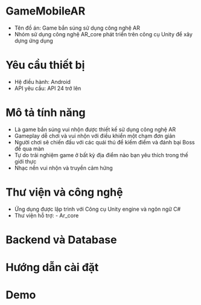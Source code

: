 # GameMobileAR
- Tên đồ án: Game bắn súng sử dụng công nghệ AR
- Nhóm sử dụng công nghệ AR_core phát triển trên công cụ Unity để xây dựng ứng dụng
# Yêu cầu thiết bị
- Hệ điều hành: Android
- API yêu cầu: API 24 trở lên
# Mô tả tính năng
- Là game bắn súng vui nhộn được thiết kế sử dụng công nghệ AR
- Gameplay dễ chơi và vui nhộn với điều khiển một chạm đơn giản
- Người chơi sẽ chiến đấu với các quái thú để kiếm điểm và đánh bại Boss để qua màn
- Tự do trải nghiệm game ở bất kỳ địa điểm nào bạn yêu thích trong thế giới thực
- Nhạc nền vui nhộn và truyền cảm hứng
# Thư viện và công nghệ
- Ứng dụng được lập trình với Công cụ Unity engine và ngôn ngữ C#
- Thư viện hỗ trợ:
      - Ar_core
# Backend và Database
# Hướng dẫn cài đặt
# Demo
